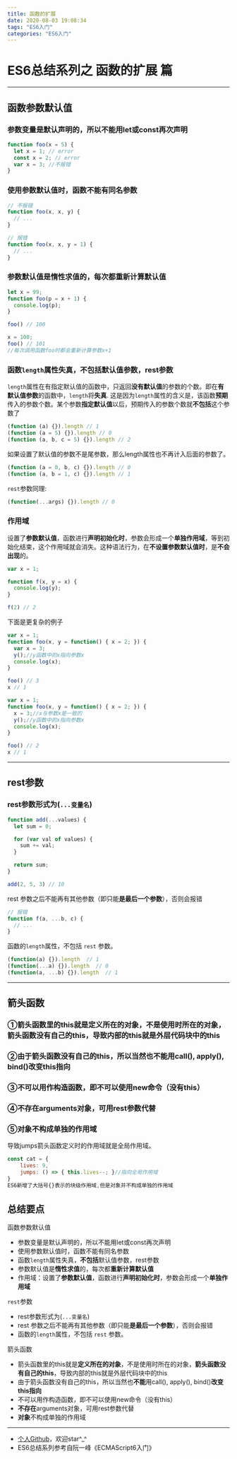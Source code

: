 ```yaml
---
title: 函数的扩展
date: 2020-08-03 19:08:34
tags: "ES6入门"
categories: "ES6入门"
---
```


# ES6总结系列之 函数的扩展 篇
---
## 函数参数默认值
### 参数变量是默认声明的，所以不能用let或const再次声明

```javascript
function foo(x = 5) {
  let x = 1; // error
  const x = 2; // error
  var x = 3; //不报错
}
```

### 使用参数默认值时，函数不能有同名参数

```javascript
// 不报错
function foo(x, x, y) {
  // ...
}

// 报错
function foo(x, x, y = 1) {
  // ...
}
```
### 参数默认值是惰性求值的，每次都重新计算默认值

```javascript
let x = 99;
function foo(p = x + 1) {
  console.log(p);
}

foo() // 100

x = 100;
foo() // 101
//每次调用函数foo时都会重新计算参数x+1
```

### 函数`length`属性失真，不包括默认值参数，rest参数
`length`属性在有指定默认值的函数中，只返回**没有默认值**的参数的个数。即在**有默认值参数**的函数中，`length`将**失真**.
这是因为`length`属性的含义是，该函数**预期**传入的参数个数。某个参数**指定默认值**以后，预期传入的参数个数就**不包括**这个参数了
```javascript
(function (a) {}).length // 1
(function (a = 5) {}).length // 0
(function (a, b, c = 5) {}).length // 2
```
如果设置了默认值的参数不是尾参数，那么length属性也不再计入后面的参数了。
```javascript
(function (a = 0, b, c) {}).length // 0
(function (a, b = 1, c) {}).length // 1
```
`rest`参数同理:
```javascript
(function(...args) {}).length // 0
```
### 作用域
设置了**参数默认值**，函数进行**声明初始化时**，参数会形成一个**单独作用域**，等到初始化结束，这个作用域就会消失。这种语法行为，在**不设置参数默认值时**，是**不会出现**的。
```javascript
var x = 1;

function f(x, y = x) {
  console.log(y);
}

f(2) // 2
```
下面是更复杂的例子
```javascript
var x = 1;
function foo(x, y = function() { x = 2; }) {
  var x = 3;
  y();//y函数中的x指向参数x
  console.log(x);
}

foo() // 3
x // 1
```
```javascript
var x = 1;
function foo(x, y = function() { x = 2; }) {
  x = 3;//x与参数x是一致的
  y();//y函数中的x指向参数x
  console.log(x);
}

foo() // 2
x // 1
```
---
## rest参数
### rest参数形式为(`...变量名`)
```javascript
function add(...values) {
  let sum = 0;

  for (var val of values) {
    sum += val;
  }

  return sum;
}

add(2, 5, 3) // 10
```
rest 参数之后不能再有其他参数（即只能**是最后一个参数**），否则会报错
```javascript
// 报错
function f(a, ...b, c) {
  // ...
}
```
函数的`length`属性，不包括 `rest` 参数。
```javascript
(function(a) {}).length  // 1
(function(...a) {}).length  // 0
(function(a, ...b) {}).length  // 1
```
---
## 箭头函数
### ①箭头函数里的this就是定义所在的对象，不是使用时所在的对象，箭头函数没有自己的this，导致内部的this就是外层代码块中的this
### ②由于箭头函数没有自己的this，所以当然也不能用call(), apply(), bind()改变this指向
### ③不可以用作构造函数，即不可以使用new命令（没有this）
### ④不存在arguments对象，可用rest参数代替
### ⑤对象不构成单独的作用域
导致jumps箭头函数定义时的作用域就是全局作用域。
```javascript
const cat = { 
    lives: 9, 
    jumps: () => { this.lives--; }//指向全局作用域
}
ES6新增了大括号{}表示的块级作用域,但是对象并不构成单独的作用域
```

## 总结要点
函数参数默认值
- 参数变量是默认声明的，所以不能用let或const再次声明
- 使用参数默认值时，函数不能有同名参数
- 函数`length`属性失真，**不包括**默认值参数，rest参数
- 参数默认值是**惰性求值**的，每次都**重新计算默认值**
- 作用域：设置了**参数默认值**，函数进行**声明初始化时**，参数会形成一个**单独作用域**

`rest`参数

- rest参数形式为(`...变量名`)
- rest 参数之后不能再有其他参数（即只能**是最后一个参数**），否则会报错
- 函数的`length`属性，不包括 `rest` 参数。

箭头函数

- 箭头函数里的this就是**定义所在的对象**，不是使用时所在的对象，**箭头函数没有自己的this**，导致内部的this就是外层代码块中的this
- 由于箭头函数没有自己的this，所以当然也**不能**用call(), apply(), bind()**改变this指向**
- 不可以用作构造函数，即不可以使用new命令（没有this）
- **不存在**arguments对象，可用rest参数代替
- **对象**不构成单独的作用域

___
- [个人Github]("https://github.com/YoursJoker" "欢迎stars")，欢迎star\^_^
- ES6总结系列参考自阮一峰《ECMAScript6入门》

